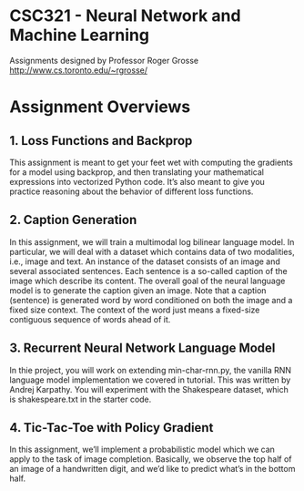 # CSC321 - Neural Network and Machine Learning
Assignments designed by Professor Roger Grosse
http://www.cs.toronto.edu/~rgrosse/

# Assignment Overviews
## 1. Loss Functions and Backprop
This assignment is meant to get your feet wet with computing the gradients for a model using
backprop, and then translating your mathematical expressions into vectorized Python code. It’s
also meant to give you practice reasoning about the behavior of different loss functions.

## 2. Caption Generation
In this assignment, we will train a multimodal log bilinear language model. In particular, we will
deal with a dataset which contains data of two modalities, i.e., image and text. An instance of
the dataset consists of an image and several associated sentences. Each sentence is a so-called
caption of the image which describe its content. The overall goal of the neural language model is
to generate the caption given an image. Note that a caption (sentence) is generated word by word
conditioned on both the image and a fixed size context. The context of the word just means a
fixed-size contiguous sequence of words ahead of it.

## 3. Recurrent Neural Network Language Model
In thie project, you will work on extending min-char-rnn.py, the vanilla RNN language model
implementation we covered in tutorial. This was written by Andrej Karpathy. You will experiment
with the Shakespeare dataset, which is shakespeare.txt in the starter code.

## 4. Tic-Tac-Toe with Policy Gradient
In this assignment, we’ll implement a probabilistic model which we can apply to the task of image
completion. Basically, we observe the top half of an image of a handwritten digit, and we’d like to
predict what’s in the bottom half. 

